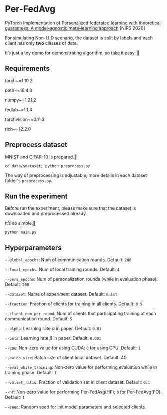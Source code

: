 # Per-FedAvg
PyTorch Implementation of [Personalized federated learning with theoretical guarantees: A model-agnostic meta-learning approach](https://proceedings.neurips.cc/paper/2020/hash/24389bfe4fe2eba8bf9aa9203a44cdad-Abstract.html) [NIPS 2020]

For simulating Non-I.I.D scenario, the dataset is split by labels and each client has only **two** classes of data.

It’s just a toy demo for demonstrating algorithm, so take it easy. 🤣

## Requirements
torch~=1.10.2

path~=16.4.0

numpy~=1.21.2

fedlab~=1.1.4

torchvision~=0.11.3

rich~=12.2.0


## Preprocess dataset

MNIST and CIFAR-10 is prepared.🌟

```
cd data/$dataset; python preprocess.py
```

The way of preprocessing is adjustable, more details in each dataset folder's `preprocess.py`.



## Run the experiment

Before run the experiment, please make sure that the dataset is downloaded and preprocessed already.

It’s so simple.🤪 

```
python main.py
```



## Hyperparameters

`--global_epochs`: Num of communication rounds. Default: `200`

`--local_epochs`: Num of local training rounds. Default: `4`

`--pers_epochs`: Num of personalization rounds (while in evaluation phase). Default: `200`

`--dataset`: Name of experiment dataset. Default: `mnist`

`--fraction`: Fraction of clients for training in all clients. Default: `0.9`

`--client_num_per_round`: Num of clients that participating training at each communication round. Default: `5`

`--alpha`: Learning rate $\alpha$ in paper. Default: `0.01`

`--beta`: Learning rate $\beta$ in paper. Default: `0.001`

`--gpu`: Non-zero value for using CUDA; `0` for using CPU. Default: `1`

`--batch_size`: Batch size of client local dataset. Default: 40.

`--eval_while_training`: Non-zero value for performing evaluation while in training phase. Default: `1`

`--valset_ratio`: Fraction of validation set in client dataset. Default: `0.1`

`--hf`: Non-zero value for performing Per-FedAvg(HF); `0` for Per-FedAvg(FO). Default: `1`

`--seed`: Random seed for init model parameters and selected clients.
